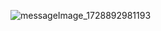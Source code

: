 ![messageImage_1728892981193](https://github.com/user-attachments/assets/f8f956a6-503a-4e6c-b284-950aa08bb26f)

